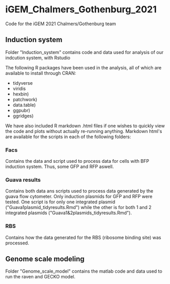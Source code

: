 # iGEM_Chalmers_Gothenburg_2021
 Code for the iGEM 2021 Chalmers/Gothenburg team


## Induction system
Folder "Induction_system" contains code and data used for analysis of our indcution system, with Rstudio

The following R packages have been used in the analysis, all of which are available to install through CRAN:
- tidyverse
- viridis
- hexbin)
- patchwork)
- data.table)
- ggpubr)
- ggridges)

We have also included R markdown .html files if one wishes to quickly view the code and plots without actually re-running anything. Markdown html's are available for the scripts in each of the following folders:

### Facs
 Contains the data and script used to process data for cells with BFP induction system. Thus, some GFP and RFP aswell.
 
### Guava results
 Contains both data ans scripts used to process data generated by the guava flow cytometer. Only induction plasmids for GFP and RFP were tested. One script is for only one integrated plasmid ("Guava1plasmid_tidyresults.Rmd") while the other is for both 1 and 2 integrated plasmids ("Guava1&2plasmids_tidyresults.Rmd").
 
### RBS
Contains how the data generated for the RBS (ribosome binding site) was processed.

## Genome scale modeling
Folder "Genome_scale_model" contains the matlab code and data used to run the raven and GECKO model.
